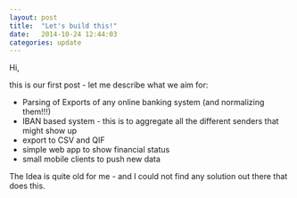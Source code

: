 ```yaml
---
layout: post
title:  "Let's build this!"
date:   2014-10-24 12:44:03
categories: update
---
```

Hi, 

this is our first post - let me describe what we aim for:

* Parsing of Exports of any online banking system (and normalizing them!!!)
* IBAN based system - this is to aggregate all the different senders that might show up
* export to CSV and QIF
* simple web app to show financial status
* small mobile clients to push new data

The Idea is quite old for me - and I could not find any solution out there that does this.

